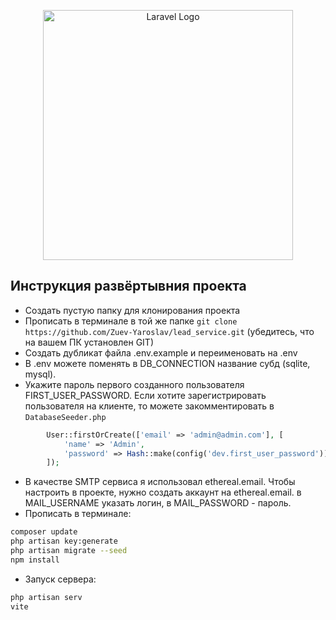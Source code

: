 <p align="center"><a href="https://laravel.com" target="_blank"><img src="https://raw.githubusercontent.com/laravel/art/master/logo-lockup/5%20SVG/2%20CMYK/1%20Full%20Color/laravel-logolockup-cmyk-red.svg" width="400" alt="Laravel Logo"></a></p>

## Инструкция развёртывния проекта


- Создать пустую папку для клонирования проекта
- Прописать в терминале в той же папке `git clone https://github.com/Zuev-Yaroslav/lead_service.git` (убедитесь, что на вашем ПК установлен GIT)
- Создать дубликат файла .env.example и переименовать на .env
- В .env можете поменять в DB_CONNECTION название субд (sqlite, mysql).
- Укажите пароль первого созданного пользователя FIRST_USER_PASSWORD. Если хотите зарегистрировать пользователя на клиенте, то можете закомментировать в `DatabaseSeeder.php`
```` php
        User::firstOrCreate(['email' => 'admin@admin.com'], [
            'name' => 'Admin',
            'password' => Hash::make(config('dev.first_user_password')),
        ]);
````
- В качестве SMTP сервиса я использовал ethereal.email. Чтобы настроить в проекте, нужно создать аккаунт на ethereal.email. в MAIL_USERNAME указать логин, в MAIL_PASSWORD - пароль.
- Прописать в терминале:
```` bash
composer update
php artisan key:generate
php artisan migrate --seed
npm install
````
- Запуск сервера:
```` bash
php artisan serv
vite
````

